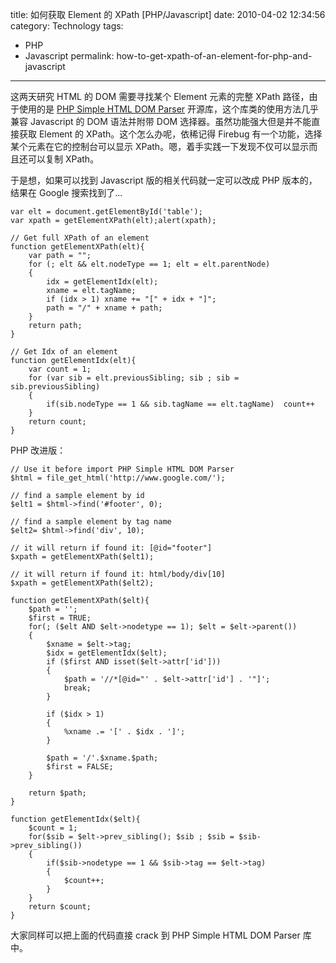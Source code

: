 title: 如何获取 Element 的 XPath [PHP/Javascript]
date: 2010-04-02 12:34:56
category: Technology
tags:
- PHP
- Javascript
permalink: how-to-get-xpath-of-an-element-for-php-and-javascript

---

这两天研究 HTML 的 DOM 需要寻找某个 Element 元素的完整 XPath 路径，由于使用的是 [PHP Simple HTML DOM Parser][] 开源库，这个库类的使用方法几乎兼容 Javascript 的 DOM 语法并附带 DOM 选择器。虽然功能强大但是并不能直接获取 Element 的 XPath。这个怎么办呢，依稀记得 Firebug 有一个功能，选择某个元素在它的控制台可以显示 XPath。嗯，着手实践一下发现不仅可以显示而且还可以复制 XPath。

于是想，如果可以找到 Javascript 版的相关代码就一定可以改成 PHP 版本的，结果在 Google 搜索找到了...

```
var elt = document.getElementById('table');
var xpath = getElementXPath(elt);alert(xpath);

// Get full XPath of an element
function getElementXPath(elt){  
	var path = "";   
	for (; elt && elt.nodeType == 1; elt = elt.parentNode)   
	{        
		idx = getElementIdx(elt);        
		xname = elt.tagName;     
		if (idx > 1) xname += "[" + idx + "]";       
		path = "/" + xname + path;   
	}
	return path;    
}

// Get Idx of an element
function getElementIdx(elt){    
	var count = 1;    
	for (var sib = elt.previousSibling; sib ; sib = sib.previousSibling)    
	{        
		if(sib.nodeType == 1 && sib.tagName == elt.tagName)  count++    
	}        
	return count;
}
```


PHP 改进版：

```
// Use it before import PHP Simple HTML DOM Parser
$html = file_get_html('http://www.google.com/');

// find a sample element by id
$elt1 = $html->find('#footer', 0);

// find a sample element by tag name
$elt2= $html->find('div', 10);

// it will return if found it: [@id="footer"]
$xpath = getElementXPath($elt1);

// it will return if found it: html/body/div[10]
$xpath = getElementXPath($elt2);

function getElementXPath($elt){    
	$path = '';  
	$first = TRUE;   
	for(; ($elt AND $elt->nodetype == 1); $elt = $elt->parent())
	{        
		$xname = $elt->tag;      
		$idx = getElementIdx($elt);           
		if ($first AND isset($elt->attr['id']))      
		{            
			$path = '//*[@id="' . $elt->attr['id'] . '"]';           
			break;      
		}             

		if ($idx > 1)       
		{            
			%xname .= '[' . $idx . ']';      
		}             

		$path = '/'.$xname.$path;             
		$first = FALSE;  
	}     

	return $path;
}

function getElementIdx($elt){    
	$count = 1;    
	for($sib = $elt->prev_sibling(); $sib ; $sib = $sib->prev_sibling())    
	{        
		if($sib->nodetype == 1 && $sib->tag == $elt->tag)        
		{         
			$count++;        
		}    
	}        
	return $count;
}
```


大家同样可以把上面的代码直接 crack 到 PHP Simple HTML DOM Parser 库中。

  [PHP Simple HTML DOM Parser]: http://simplehtmldom.sourceforge.net/manual.htm
